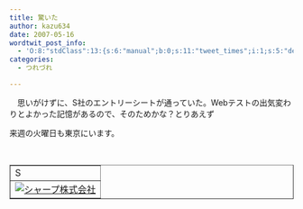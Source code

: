 ```yaml
---
title: 驚いた
author: kazu634
date: 2007-05-16
wordtwit_post_info:
  - 'O:8:"stdClass":13:{s:6:"manual";b:0;s:11:"tweet_times";i:1;s:5:"delay";i:0;s:7:"enabled";i:1;s:10:"separation";s:2:"60";s:7:"version";s:3:"3.7";s:14:"tweet_template";b:0;s:6:"status";i:2;s:6:"result";a:0:{}s:13:"tweet_counter";i:2;s:13:"tweet_log_ids";a:1:{i:0;i:2943;}s:9:"hash_tags";a:0:{}s:8:"accounts";a:1:{i:0;s:7:"kazu634";}}'
categories:
  - つれづれ

---
```

<div class="section">
<p>
    　思いがけずに、S社のエントリーシートが通っていた。Webテストの出気変わりとよかった記憶があるので、そのためかな？とりあえず
</p>
  
<p>
    来週の火曜日も東京にいます。
</p>
  
<p>
<center>
<br /> 
      
<table border="1">
<tr>
<td>
            S
</td>
</tr>
        
<tr>
<td>
<a href="http://www.sharp.co.jp/" onclick="__gaTracker('send', 'event', 'outbound-article', 'http://www.sharp.co.jp/', '');" target="_blank"><img alt="シャープ株式会社" src="http://img.simpleapi.net/small/http://www.sharp.co.jp/" border="0" /></a>
</td>
</tr>
</table>
      
<p>
</center> </div>
